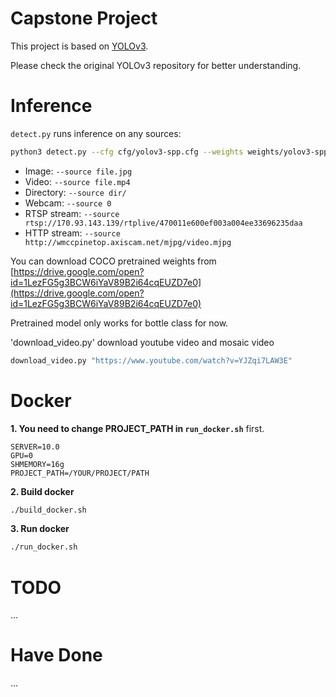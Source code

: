 # Capstone Project

This project is based on [YOLOv3](https://github.com/ultralytics/yolov3).

Please check the original YOLOv3 repository for better understanding.

# Inference

`detect.py` runs inference on any sources:

```bash
python3 detect.py --cfg cfg/yolov3-spp.cfg --weights weights/yolov3-spp-ultralytics.pt --source ...
```

- Image:  `--source file.jpg`
- Video:  `--source file.mp4`
- Directory:  `--source dir/`
- Webcam:  `--source 0`
- RTSP stream:  `--source rtsp://170.93.143.139/rtplive/470011e600ef003a004ee33696235daa`
- HTTP stream:  `--source http://wmccpinetop.axiscam.net/mjpg/video.mjpg`

You can download COCO pretrained weights from [https://drive.google.com/open?id=1LezFG5g3BCW6iYaV89B2i64cqEUZD7e0](https://drive.google.com/open?id=1LezFG5g3BCW6iYaV89B2i64cqEUZD7e0)

Pretrained model only works for bottle class for now.

'download_video.py' download youtube video and mosaic video
```bash
download_video.py "https://www.youtube.com/watch?v=YJZqi7LAW3E"
```

# Docker

**1. You need to change PROJECT_PATH in `run_docker.sh`** first. 

```shell
SERVER=10.0
GPU=0
SHMEMORY=16g
PROJECT_PATH=/YOUR/PROJECT/PATH
```

**2. Build docker**

```bash
./build_docker.sh
```

**3. Run docker**

```bash
./run_docker.sh
```

# TODO

...

# Have Done

...
